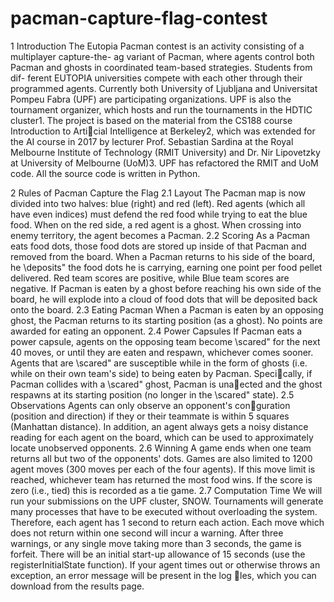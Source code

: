 # pacman-capture-flag-contest

1 Introduction
The Eutopia Pacman contest is an activity consisting of a multiplayer capture-the-
ag variant of Pacman,
where agents control both Pacman and ghosts in coordinated team-based strategies. Students from dif-
ferent EUTOPIA universities compete with each other through their programmed agents. Currently both
University of Ljubljana and Universitat Pompeu Fabra (UPF) are participating organizations. UPF is also
the tournament organizer, which hosts and run the tournaments in the HDTIC cluster1.
The project is based on the material from the CS188 course Introduction to Articial Intelligence at
Berkeley2, which was extended for the AI course in 2017 by lecturer Prof. Sebastian Sardina at the Royal
Melbourne Institute of Technology (RMIT University) and Dr. Nir Lipovetzky at University of Melbourne
(UoM)3. UPF has refactored the RMIT and UoM code. All the source code is written in Python.

2 Rules of Pacman Capture the Flag
2.1 Layout
The Pacman map is now divided into two halves: blue (right) and red (left). Red agents (which all have
even indices) must defend the red food while trying to eat the blue food. When on the red side, a red
agent is a ghost. When crossing into enemy territory, the agent becomes a Pacman.
2.2 Scoring
As a Pacman eats food dots, those food dots are stored up inside of that Pacman and removed from the
board. When a Pacman returns to his side of the board, he \deposits" the food dots he is carrying, earning
one point per food pellet delivered. Red team scores are positive, while Blue team scores are negative.
If Pacman is eaten by a ghost before reaching his own side of the board, he will explode into a cloud of
food dots that will be deposited back onto the board.
2.3 Eating Pacman
When a Pacman is eaten by an opposing ghost, the Pacman returns to its starting position (as a ghost).
No points are awarded for eating an opponent.
2.4 Power Capsules
If Pacman eats a power capsule, agents on the opposing team become \scared" for the next 40 moves,
or until they are eaten and respawn, whichever comes sooner. Agents that are \scared" are susceptible
while in the form of ghosts (i.e. while on their own team's side) to being eaten by Pacman. Specically,
if Pacman collides with a \scared" ghost, Pacman is unaected and the ghost respawns at its starting
position (no longer in the \scared" state).
2.5 Observations
Agents can only observe an opponent's conguration (position and direction) if they or their teammate is
within 5 squares (Manhattan distance). In addition, an agent always gets a noisy distance reading for each
agent on the board, which can be used to approximately locate unobserved opponents.
2.6 Winning
A game ends when one team returns all but two of the opponents' dots. Games are also limited to 1200
agent moves (300 moves per each of the four agents). If this move limit is reached, whichever team has
returned the most food wins. If the score is zero (i.e., tied) this is recorded as a tie game.
2.7 Computation Time
We will run your submissions on the UPF cluster, SNOW. Tournaments will generate many processes that
have to be executed without overloading the system. Therefore, each agent has 1 second to return each
action. Each move which does not return within one second will incur a warning. After three warnings, or
any single move taking more than 3 seconds, the game is forfeit. There will be an initial start-up allowance
of 15 seconds (use the registerInitialState function). If your agent times out or otherwise throws an
exception, an error message will be present in the log les, which you can download from the results page.
